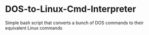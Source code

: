 # DOS-to-Linux-Cmd-Interpreter
Simple bash script that converts a bunch of DOS commands to their equivalent Linux commands
